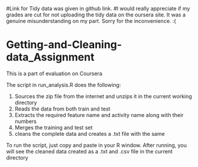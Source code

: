 #Link for Tidy data was given in github link.
#I would really appreciate if my grades are cut for not uploading the tidy data on the oursera site. It was a genuine misunderstanding on my part. Sorry for the inconvenience. :(


# Getting-and-Cleaning-data_Assignment
This is a part of evaluation on Coursera

The script in run_analysis.R does the following:

1. Sources the zip file from the internet and unzips it in the current working directory
2. Reads the data from both train and test
2. Extracts the required feature name and activity name along with their numbers
3. Merges the training and test set
4. cleans the complete data and creates a .txt file with the same

To run the script, just copy and paste in your R window. After running, you will see the cleaned data created as a .txt and .csv file in the current directory
